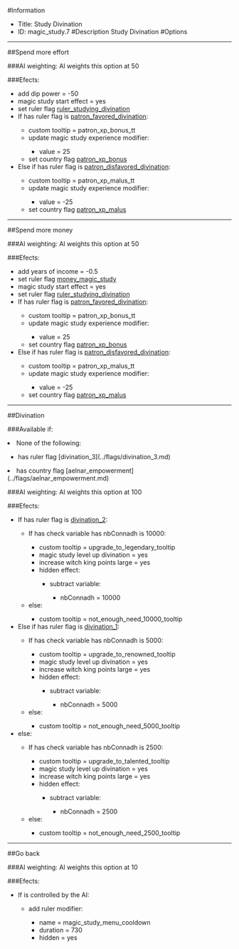 #Information
 - Title: Study Divination
 - ID: magic_study.7
#Description
Study Divination
#Options

___
##Spend more effort

###AI weighting:
AI weights this option at 50


###Efects:<ul><li>add dip power = -50</li><li>magic study start effect = yes</li><li>set ruler flag [ruler_studying_divination](../flags/ruler_studying_divination.md)</li><li>If has ruler flag is [patron_favored_divination](../flags/patron_favored_divination.md):</li><ul><li>custom tooltip = patron_xp_bonus_tt</li><li>update magic study experience modifier:</li><ul><li>value = 25</li></ul><li>set country flag [patron_xp_bonus](../flags/patron_xp_bonus.md)</li></ul><li>Else if has ruler flag is [patron_disfavored_divination](../flags/patron_disfavored_divination.md):</li><ul><li>custom tooltip = patron_xp_malus_tt</li><li>update magic study experience modifier:</li><ul><li>value = -25</li></ul><li>set country flag [patron_xp_malus](../flags/patron_xp_malus.md)</li></ul></ul>

___
##Spend more money

###AI weighting:
AI weights this option at 50


###Efects:<ul><li>add years of income = -0.5</li><li>set ruler flag [money_magic_study](../flags/money_magic_study.md)</li><li>magic study start effect = yes</li><li>set ruler flag [ruler_studying_divination](../flags/ruler_studying_divination.md)</li><li>If has ruler flag is [patron_favored_divination](../flags/patron_favored_divination.md):</li><ul><li>custom tooltip = patron_xp_bonus_tt</li><li>update magic study experience modifier:</li><ul><li>value = 25</li></ul><li>set country flag [patron_xp_bonus](../flags/patron_xp_bonus.md)</li></ul><li>Else if has ruler flag is [patron_disfavored_divination](../flags/patron_disfavored_divination.md):</li><ul><li>custom tooltip = patron_xp_malus_tt</li><li>update magic study experience modifier:</li><ul><li>value = -25</li></ul><li>set country flag [patron_xp_malus](../flags/patron_xp_malus.md)</li></ul></ul>

___
##Divination

###Available if:
<li>None of the following:</li><ul><li>has ruler flag [divination_3](../flags/divination_3.md)</li></ul><li>has country flag [aelnar_empowerment](../flags/aelnar_empowerment.md)</li>

###AI weighting:
AI weights this option at 100


###Efects:<ul><li>If has ruler flag is [divination_2](../flags/divination_2.md):</li><ul><li>If has check variable has nbConnadh is 10000:</li><ul><li>custom tooltip = upgrade_to_legendary_tooltip</li><li>magic study level up divination = yes</li><li>increase witch king points large = yes</li><li>hidden effect:</li><ul><li>subtract variable:</li><ul><li>nbConnadh = 10000</li></ul></ul></ul><li>else:</li><ul><li>custom tooltip = not_enough_need_10000_tooltip</li></ul></ul><li>Else if has ruler flag is [divination_1](../flags/divination_1.md):</li><ul><li>If has check variable has nbConnadh is 5000:</li><ul><li>custom tooltip = upgrade_to_renowned_tooltip</li><li>magic study level up divination = yes</li><li>increase witch king points large = yes</li><li>hidden effect:</li><ul><li>subtract variable:</li><ul><li>nbConnadh = 5000</li></ul></ul></ul><li>else:</li><ul><li>custom tooltip = not_enough_need_5000_tooltip</li></ul></ul><li>else:</li><ul><li>If has check variable has nbConnadh is 2500:</li><ul><li>custom tooltip = upgrade_to_talented_tooltip</li><li>magic study level up divination = yes</li><li>increase witch king points large = yes</li><li>hidden effect:</li><ul><li>subtract variable:</li><ul><li>nbConnadh = 2500</li></ul></ul></ul><li>else:</li><ul><li>custom tooltip = not_enough_need_2500_tooltip</li></ul></ul></ul>

___
##Go back

###AI weighting:
AI weights this option at 10


###Efects:<ul><li>If is controlled by the AI:</li><ul><li>add ruler modifier:</li><ul><li>name = magic_study_menu_cooldown</li><li>duration = 730</li><li>hidden = yes</li></ul></ul></ul>
